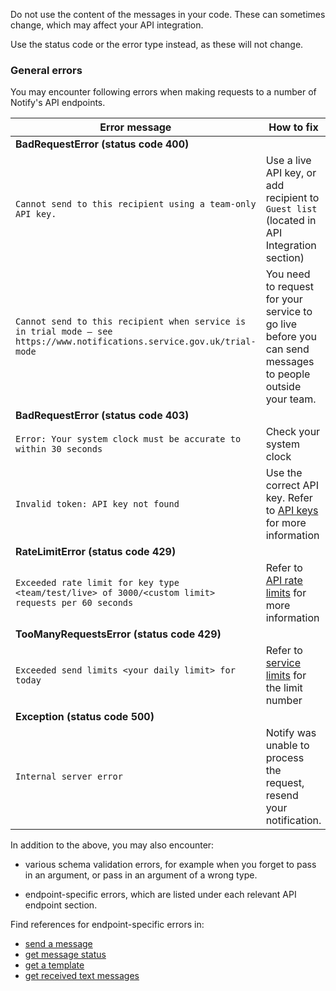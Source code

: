 Do not use the content of the messages in your code. These can sometimes change, which may affect your API integration.

Use the status code or the error type instead, as these will not change.

### General errors

You may encounter following errors when making requests to a number of Notify's API endpoints.

Error message | How to fix
---|---
**BadRequestError (status code 400)**|
`Cannot send to this recipient using a team-only API key.`|Use a live API key, or add recipient to `Guest list` (located in API Integration section)|
`Cannot send to this recipient when service is in trial mode – see https://www.notifications.service.gov.uk/trial-mode`|You need to request for your service to go live before you can send messages to people outside your team.|
**BadRequestError (status code 403)**|
`Error: Your system clock must be accurate to within 30 seconds`|Check your system clock|
`Invalid token: API key not found`|Use the correct API key. Refer to [API keys](#api-keys) for more information|
**RateLimitError (status code 429)**|
`Exceeded rate limit for key type <team/test/live> of 3000/<custom limit> requests per 60 seconds`|Refer to [API rate limits](#rate-limits) for more information|
**TooManyRequestsError (status code 429)**|
`Exceeded send limits <your daily limit> for today`|Refer to [service limits](#daily-limits) for the limit number|
**Exception (status code 500)**|
`Internal server error`|Notify was unable to process the request, resend your notification.|

In addition to the above, you may also encounter:

* various schema validation errors, for example when you forget to pass in an argument, or pass in an argument of a wrong type.

* endpoint-specific errors, which are listed under each relevant API endpoint section.

Find references for endpoint-specific errors in:

- [send a message](#send-a-message)
- [get message status](#get-message-status)
- [get a template](#get-a-template)
- [get received text messages](#get-received-text-messages)